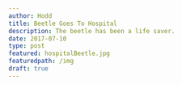 ```yaml
---
author: Hodd
title: Beetle Goes To Hospital
description: The beetle has been a life saver.
date: 2017-07-10
type: post
featured: hospitalBeetle.jpg
featuredpath: /img
draft: true
---
```

